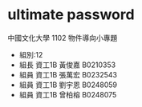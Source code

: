 # ultimate password
中國文化大學 1102 物件導向小專題

- 組別:12
- 組長 資工1B 黃俊嘉 B0210353
- 組員 資工1B 張萬宏 B0232543
- 組員 資工1B 劉宇恩 B0248059
- 組員 資工1B 曾柏榕 B0248075
